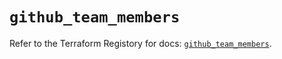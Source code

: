 # `github_team_members`

Refer to the Terraform Registory for docs: [`github_team_members`](https://registry.terraform.io/providers/integrations/github/5.43.0/docs/resources/team_members).
